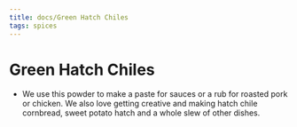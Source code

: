 ```yaml
---
title: docs/Green Hatch Chiles
tags: spices
---
```


# Green Hatch Chiles
- We use this powder to make a paste for sauces or a rub for roasted pork or chicken. We also love getting creative and making hatch chile cornbread, sweet potato hatch and a whole slew of other dishes.
